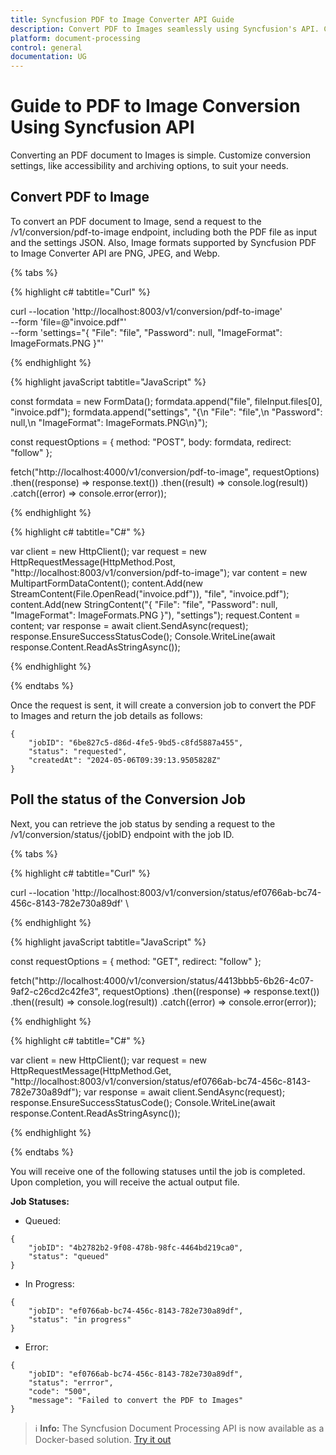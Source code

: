 ```yaml
---
title: Syncfusion PDF to Image Converter API Guide
description: Convert PDF to Images seamlessly using Syncfusion's API. Customize settings, monitor job status, and integrate effortlessly into your applications.
platform: document-processing
control: general
documentation: UG
---
```

# Guide to PDF to Image Conversion Using Syncfusion API

Converting an PDF document to Images is simple. Customize conversion settings, like accessibility and archiving options, to suit your needs.

## Convert PDF to Image

To convert an PDF document to Image, send a request to the /v1/conversion/pdf-to-image endpoint, including both the PDF file as input and the settings JSON. Also, Image formats supported by Syncfusion PDF to Image Converter API are PNG, JPEG, and Webp.

{% tabs %}

{% highlight c# tabtitle="Curl" %}

curl --location 'http://localhost:8003/v1/conversion/pdf-to-image' \
--form 'file=@"invoice.pdf"' \
--form 'settings="{
  \"File\": \"file\",
  \"Password\": null,
  \"ImageFormat\": ImageFormats.PNG
}"'

{% endhighlight %}

{% highlight javaScript tabtitle="JavaScript" %}

const formdata = new FormData();
formdata.append("file", fileInput.files[0], "invoice.pdf");
formdata.append("settings", "{\n  \"File\": \"file\",\n  \"Password\": null,\n  \"ImageFormat\": ImageFormats.PNG\n}");

const requestOptions = {
  method: "POST",
  body: formdata,
  redirect: "follow"
};

fetch("http://localhost:4000/v1/conversion/pdf-to-image", requestOptions)
  .then((response) => response.text())
  .then((result) => console.log(result))
  .catch((error) => console.error(error));

{% endhighlight %} 

{% highlight c# tabtitle="C#" %}

var client = new HttpClient();
var request = new HttpRequestMessage(HttpMethod.Post, "http://localhost:8003/v1/conversion/pdf-to-image");
var content = new MultipartFormDataContent();
content.Add(new StreamContent(File.OpenRead("invoice.pdf")), "file", "invoice.pdf");
content.Add(new StringContent("{
  \"File\": \"file\",
  \"Password\": null,
  \"ImageFormat\": ImageFormats.PNG
}"), "settings");
request.Content = content;
var response = await client.SendAsync(request);
response.EnsureSuccessStatusCode();
Console.WriteLine(await response.Content.ReadAsStringAsync());

{% endhighlight %} 

{% endtabs %}

Once the request is sent, it will create a conversion job to convert the PDF to Images and return the job details as follows:

```
{
    "jobID": "6be827c5-d86d-4fe5-9bd5-c8fd5887a455",
    "status": "requested",
    "createdAt": "2024-05-06T09:39:13.9505828Z"
}
```
## Poll the status of the Conversion Job

Next, you can retrieve the job status by sending a request to the /v1/conversion/status/{jobID} endpoint with the job ID.

{% tabs %}

{% highlight c# tabtitle="Curl" %}

curl --location 'http://localhost:8003/v1/conversion/status/ef0766ab-bc74-456c-8143-782e730a89df' \

{% endhighlight %}

{% highlight javaScript tabtitle="JavaScript" %}

const requestOptions = {
  method: "GET",
  redirect: "follow"
};

fetch("http://localhost:4000/v1/conversion/status/4413bbb5-6b26-4c07-9af2-c26cd2c42fe3", requestOptions)
  .then((response) => response.text())
  .then((result) => console.log(result))
  .catch((error) => console.error(error));

{% endhighlight %} 

{% highlight c# tabtitle="C#" %}

var client = new HttpClient();
var request = new HttpRequestMessage(HttpMethod.Get, "http://localhost:8003/v1/conversion/status/ef0766ab-bc74-456c-8143-782e730a89df");
var response = await client.SendAsync(request);
response.EnsureSuccessStatusCode();
Console.WriteLine(await response.Content.ReadAsStringAsync());

{% endhighlight %} 

{% endtabs %}

You will receive one of the following statuses until the job is completed. Upon completion, you will receive the actual output file.

**Job Statuses:**

- Queued:

```
{
    "jobID": "4b2782b2-9f08-478b-98fc-4464bd219ca0",
    "status": "queued"
}
```
- In Progress:

```
{
    "jobID": "ef0766ab-bc74-456c-8143-782e730a89df",
    "status": "in progress"
}
```
- Error:

```
{
    "jobID": "ef0766ab-bc74-456c-8143-782e730a89df",
    "status": "errror",
    "code": "500",
    "message": "Failed to convert the PDF to Images"        
}
```

><span>ℹ️ **Info:**</span> The Syncfusion Document Processing API is now available as a Docker-based solution. [Try it out](https://hub.docker.com/r/syncfusion/document-processing-apis)